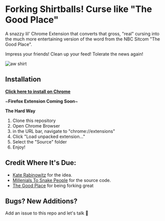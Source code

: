 # Forking Shirtballs! Curse like "The Good Place"

A snazzy lil' Chrome Extension that converts that gross, "real" cursing into the much more entertaining version of the word from the NBC Sitcom "The Good Place". 


Impress your friends!
Clean up your feed!
Tolerate the news again!

![aw shirt](https://media.giphy.com/media/3oxHQkaTabM3m3hnsQ/giphy.gif)

## Installation

**[Click here to install on Chrome](https://chrome.google.com/webstore/detail/good-place-cursing/clmcpchjhoiohflpnjogblpfcnghgpnn)**

~**Firefox Extension Coming Soon**~

**The Hard Way**

1. Clone this repository
2. Open Chrome Browser
3. in the URL bar, navigate to "chrome://extensions"
4. Click "Load unpacked extension..."
5. Select the "Source" folder
6. Enjoy! 


## Credit Where It's Due:

* [Kate Rabinowitz](https://twitter.com/datakateR) for the idea. 
* [Millenials To Snake People](https://github.com/ericwbailey/millennials-to-snake-people) for the source code.
* [The Good Place](https://twitter.com/nocontexttgp) for being forking great


## Bugs? New Additions?

Add an issue to this repo and let's talk :angel:



